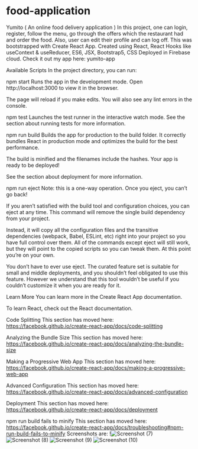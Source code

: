 # food-application
Yumito
( An online food delivery application )
In this project, one can login, register, follow the menu, go through the offers which the restaurant had and order the food. Also, user can edit their profile and can log off.
This was bootstrapped with Create React App.
Created using React, React Hooks like useContext & useReducer, ES6, JSX, Bootstrap5, CSS
Deployed in Firebase cloud.
Check it out my app here: yumito-app

Available Scripts
In the project directory, you can run:

npm start
Runs the app in the development mode.
Open http://localhost:3000 to view it in the browser.

The page will reload if you make edits.
You will also see any lint errors in the console.

npm test
Launches the test runner in the interactive watch mode.
See the section about running tests for more information.

npm run build
Builds the app for production to the build folder.
It correctly bundles React in production mode and optimizes the build for the best performance.

The build is minified and the filenames include the hashes.
Your app is ready to be deployed!

See the section about deployment for more information.

npm run eject
Note: this is a one-way operation. Once you eject, you can’t go back!

If you aren’t satisfied with the build tool and configuration choices, you can eject at any time. This command will remove the single build dependency from your project.

Instead, it will copy all the configuration files and the transitive dependencies (webpack, Babel, ESLint, etc) right into your project so you have full control over them. All of the commands except eject will still work, but they will point to the copied scripts so you can tweak them. At this point you’re on your own.

You don’t have to ever use eject. The curated feature set is suitable for small and middle deployments, and you shouldn’t feel obligated to use this feature. However we understand that this tool wouldn’t be useful if you couldn’t customize it when you are ready for it.

Learn More
You can learn more in the Create React App documentation.

To learn React, check out the React documentation.

Code Splitting
This section has moved here: https://facebook.github.io/create-react-app/docs/code-splitting

Analyzing the Bundle Size
This section has moved here: https://facebook.github.io/create-react-app/docs/analyzing-the-bundle-size

Making a Progressive Web App
This section has moved here: https://facebook.github.io/create-react-app/docs/making-a-progressive-web-app

Advanced Configuration
This section has moved here: https://facebook.github.io/create-react-app/docs/advanced-configuration

Deployment
This section has moved here: https://facebook.github.io/create-react-app/docs/deployment

npm run build fails to minify
This section has moved here: https://facebook.github.io/create-react-app/docs/troubleshooting#npm-run-build-fails-to-minify
Screenshots are:
!![Screenshot (7)](https://user-images.githubusercontent.com/82574067/232044364-be9415f7-6809-4afe-894a-9b67f7ddac88.png)
![Screenshot (8)](https://user-images.githubusercontent.com/82574067/232044190-16162abe-1c14-44fa-bcd0-3d171ac3a516.png)
![Screenshot (9)](https://user-images.githubusercontent.com/82574067/232044241-e40bf3c6-3171-4525-88cf-3027d44785fd.png)
![Screenshot (10)](https://user-images.githubusercontent.com/82574067/232044277-08b83b48-c23d-40d3-a6ce-0b8668cf2ba5.png)




